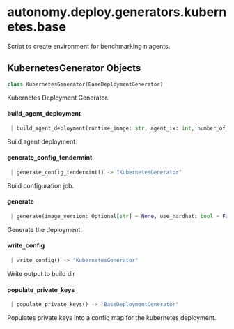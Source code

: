 <a name="autonomy.deploy.generators.kubernetes.base"></a>
# autonomy.deploy.generators.kubernetes.base

Script to create environment for benchmarking n agents.

<a name="autonomy.deploy.generators.kubernetes.base.KubernetesGenerator"></a>
## KubernetesGenerator Objects

```python
class KubernetesGenerator(BaseDeploymentGenerator)
```

Kubernetes Deployment Generator.

<a name="autonomy.deploy.generators.kubernetes.base.KubernetesGenerator.build_agent_deployment"></a>
#### build`_`agent`_`deployment

```python
 | build_agent_deployment(runtime_image: str, agent_ix: int, number_of_agents: int, agent_vars: Dict[str, Any], agent_ports: Optional[Dict[int, int]] = None, resources: Optional[Resources] = None) -> str
```

Build agent deployment.

<a name="autonomy.deploy.generators.kubernetes.base.KubernetesGenerator.generate_config_tendermint"></a>
#### generate`_`config`_`tendermint

```python
 | generate_config_tendermint() -> "KubernetesGenerator"
```

Build configuration job.

<a name="autonomy.deploy.generators.kubernetes.base.KubernetesGenerator.generate"></a>
#### generate

```python
 | generate(image_version: Optional[str] = None, use_hardhat: bool = False, use_acn: bool = False) -> "KubernetesGenerator"
```

Generate the deployment.

<a name="autonomy.deploy.generators.kubernetes.base.KubernetesGenerator.write_config"></a>
#### write`_`config

```python
 | write_config() -> "KubernetesGenerator"
```

Write output to build dir

<a name="autonomy.deploy.generators.kubernetes.base.KubernetesGenerator.populate_private_keys"></a>
#### populate`_`private`_`keys

```python
 | populate_private_keys() -> "BaseDeploymentGenerator"
```

Populates private keys into a config map for the kubernetes deployment.

